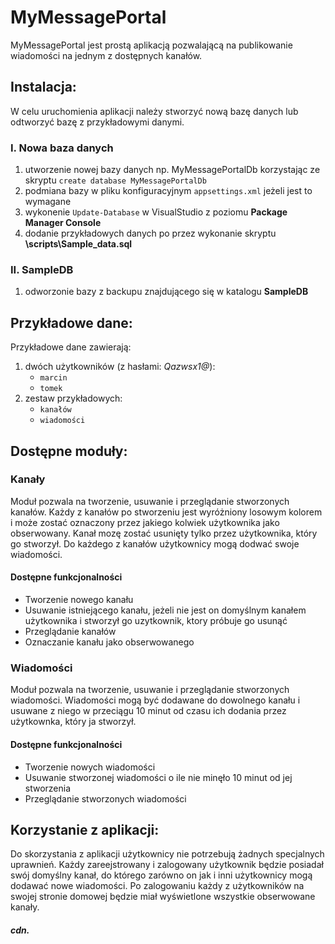 # MyMessagePortal

MyMessagePortal jest prostą aplikacją pozwalającą na publikowanie wiadomości na jednym z dostępnych kanałów.

## Instalacja:

W celu uruchomienia aplikacji należy stworzyć nową bazę danych lub odtworzyć bazę z przykładowymi danymi.

### I. Nowa baza danych 

1. utworzenie nowej bazy danych np. MyMessagePortalDb korzystając ze skryptu ```create database MyMessagePortalDb```
1. podmiana bazy w pliku konfiguracyjnym `appsettings.xml` jeżeli jest to wymagane
1. wykonenie `Update-Database` w VisualStudio z poziomu **Package Manager Console**
1. dodanie przykładowych danych po przez wykonanie skryptu **\scripts\Sample_data.sql** 

### II. SampleDB

1. odworzonie bazy z backupu znajdującego się w katalogu **SampleDB**

## Przykładowe dane:

Przykładowe dane zawierają:
1. dwóch użytkowników (z hasłami: _Qazwsx1@_):
    * `marcin`
    * `tomek`
1. zestaw przykładowych:
    * `kanałów`
    * `wiadomości`
    
## Dostępne moduły:

### Kanały

Moduł pozwala na tworzenie, usuwanie i przeglądanie stworzonych kanałów. Każdy z kanałów po stworzeniu jest wyróżniony losowym kolorem i może zostać oznaczony przez jakiego kolwiek użytkownika jako obserwowany. Kanał mozę zostać usunięty tylko przez użytkownika, który go stworzył. Do każdego z kanałów użytkownicy mogą dodwać swoje wiadomości.

#### Dostępne funkcjonalności
* Tworzenie nowego kanału
* Usuwanie istniejącego kanału, jeżeli nie jest on domyślnym kanałem użytkownika i stworzył go uzytkownik, ktory próbuje go usunąć
* Przeglądanie kanałów
* Oznaczanie kanału jako obserwowanego

### Wiadomości

Moduł pozwala na tworzenie, usuwanie i przeglądanie stworzonych wiadomości. Wiadomości mogą być dodawane do dowolnego kanału i usuwane z niego w przeciągu 10 minut od czasu ich dodania przez użytkownka, który ja stworzył.

#### Dostępne funkcjonalności
* Tworzenie nowych wiadomości
* Usuwanie stworzonej wiadomości o ile nie minęło 10 minut od jej stworzenia
* Przeglądanie stworzonych wiadomości

## Korzystanie z aplikacji:

Do skorzystania z aplikacji użytkownicy nie potrzebują żadnych specjalnych uprawnień. Każdy zareejstrowany i zalogowany użytkownik będzie posiadał swój domyślny kanał, do którego zarówno on jak i inni użytkownicy mogą dodawać nowe wiadomości. Po zalogowaniu każdy z użytkowników na swojej stronie domowej będzie miał wyświetlone wszystkie obserwowane kanały.

##### cdn.
